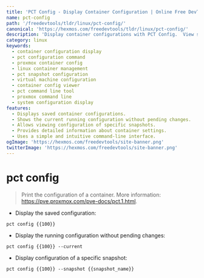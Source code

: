 ```yaml
---
title: 'PCT Config - Display Container Configuration | Online Free DevTools by Hexmos'
name: pct-config
path: '/freedevtools/tldr/linux/pct-config/'
canonical: 'https://hexmos.com/freedevtools/tldr/linux/pct-config/'
description: 'Display container configurations with PCT Config.  View saved and running configurations, and access specific snapshot details. Free online tool, no registration required.'
category: linux
keywords:
  - container configuration display
  - pct configuration command
  - proxmox container config
  - linux container management
  - pct snapshot configuration
  - virtual machine configuration
  - container config viewer
  - pct command line tool
  - proxmox command line
  - system configuration display
features:
  - Displays saved container configurations.
  - Shows the current running configuration without pending changes.
  - Allows viewing configuration of specific snapshots.
  - Provides detailed information about container settings.
  - Uses a simple and intuitive command-line interface.
ogImage: 'https://hexmos.com/freedevtools/site-banner.png'
twitterImage: 'https://hexmos.com/freedevtools/site-banner.png'
---
```


# pct config

> Print the configuration of a container.
> More information: <https://pve.proxmox.com/pve-docs/pct.1.html>.

- Display the saved configuration:

`pct config {{100}}`

- Display the running configuration without pending changes:

`pct config {{100}} --current`

- Display configuration of a specific snapshot:

`pct config {{100}} --snapshot {{snapshot_name}}`

